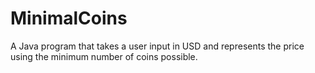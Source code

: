 # MinimalCoins
A Java program that takes a user input in USD and represents the price using the minimum number of coins possible.
